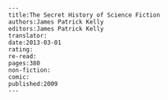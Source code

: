 
    ---
    title:The Secret History of Science Fiction
    authors:James Patrick Kelly
    editors:James Patrick Kelly
    translator:
    date:2013-03-01
    rating:
    re-read:
    pages:380
    non-fiction:
    comic:
    published:2009
    ---

    